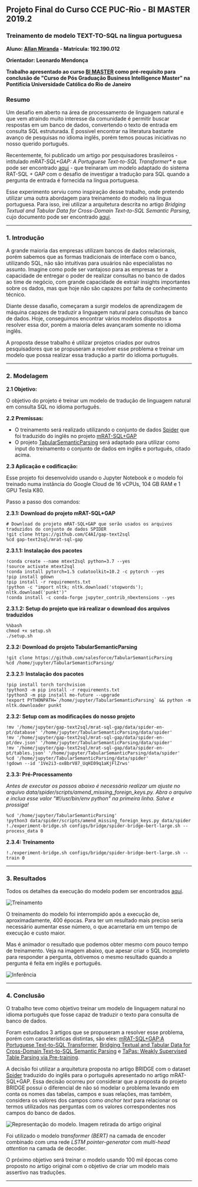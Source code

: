 ## Projeto Final do Curso CCE PUC-Rio - BI MASTER 2019.2

### Treinamento de modelo TEXT-TO-SQL na língua portuguesa

**Aluno: [Allan Miranda](https://github.com/allangxg) - Matrícula: 192.190.012**

**Orientador: Leonardo Mendonça**

**Trabalho apresentado ao curso [BI MASTER](https://ica.puc-rio.ai/es/bi-master-es/) como pré-requisito para conclusão de "Curso de Pós Graduação Business Intelligence Master" na Pontifícia Universidade Católica do Rio de Janeiro**


### **Resumo**

Um desafio em aberto na área de processamento de linguagem natural e que vem atraindo muito interesse da comunidade é permitir buscar respostas em um banco de dados, convertendo o texto de entrada em consulta SQL estruturada. É possível encontrar na literatura bastante avanço de pesquisas no idioma inglês, porém temos poucas iniciativas no nosso querido português.

Recentemente, foi publicado um artigo por pesquisadores brasileiros - intitulado _mRAT-SQL+GAP: A Portuguese Text-to-SQL Transformer*_ e que pode ser encontrado [aqui](https://arxiv.org/abs/2110.03546) - que treinaram um modelo adaptado do sistema RAT-SQL + GAP com o desafio de investigar a tradução para SQL quando a pergunta de entrada é fornecida na língua portuguesa.

Esse experimento serviu como inspiração desse trabalho, onde pretendo utilizar uma outra abordagem para treinamento do modelo na língua portuguesa. Para isso, irei utilizar a arquitetura descrita no artigo _Bridging Textual and Tabular Data for Cross-Domain Text-to-SQL Semantic Parsing_, cujo documento pode ser encontrado [aqui](https://arxiv.org/abs/2012.12627).

---
### **1. Introdução**

A grande maioria das empresas utilizam bancos de dados relacionais, porém sabemos que as formas tradicionais de interface com o banco, utilizando SQL, não são intuitivas para usuários não especialistas no assunto. Imagine como pode ser vantajoso para as empresas ter a capacidade de entregar o poder de realizar consultas no banco de dados ao time de negócio, com grande capacidade de extrair insights importantes sobre os dados, mas que hoje não são capazes por falta de conhecimento técnico.

Diante desse dasafio, começaram a surgir modelos de aprendizagem de máquina capazes de traduzir a linguagem natural para consultas de banco de dados. Hoje, conseguimos encontrar vários modelos dispostos a resolver essa dor, porém a maioria deles avançaram somente no idioma inglês. 

A proposta desse trabalho é utilizar projetos criados por outros pesquisadores que se propuseram a resolver esse problema e treinar um modelo que possa realizar essa tradução a partir do idioma português.

---
### **2. Modelagem**


**2.1 Objetivo:**

O objetivo do projeto é treinar um modelo de tradução de linguagem natural em consulta SQL no idioma português.



**2.2 Premissas:**


- O treinamento será realizado utilizando o conjunto de dados [Spider](https://arxiv.org/abs/1809.08887) que foi traduzido do inglês no projeto [mRAT-SQL+GAP](https://github.com/C4AI/gap-text2sql)
- O projeto [TabularSemanticParsing](https://github.com/salesforce/TabularSemanticParsing) será adaptado para utilizar como input do treinamento o conjunto de dados em inglês e português, citado acima.



**2.3 Aplicação e codificação:**


Esse projeto foi desenvolvido usando o Jupyter Notebook e o modelo foi treinado numa instância do Google Cloud de 16 vCPUs, 104 GB RAM e 1 GPU Tesla K80.

Passo a passo dos comandos:

**2.3.1: Download do projeto mRAT-SQL+GAP**


    # Download do projeto mRAT-SQL+GAP que serão usados os arquivos traduzidos do conjunto de dados SPIDER
    !git clone https://github.com/C4AI/gap-text2sql
    %cd gap-text2sql/mrat-sql-gap

**2.3.1.1: Instalação dos pacotes**

    !conda create --name mtext2sql python=3.7 --yes
    !source activate mtext2sql
    !conda install pytorch=1.5 cudatoolkit=10.2 -c pytorch --yes
    !pip install gdown
    !pip install -r requirements.txt
    !python -c "import nltk; nltk.download('stopwords'); nltk.download('punkt')"
    !conda install -c conda-forge jupyter_contrib_nbextensions --yes

**2.3.1.2: Setup do projeto que irá realizar o download dos arquivos traduzidos**

    %%bash
    chmod +x setup.sh
    ./setup.sh

**2.3.2: Download do projeto TabularSemanticParsing**

    !git clone https://github.com/salesforce/TabularSemanticParsing
    %cd /home/jupyter/TabularSemanticParsing/

**2.3.2.1: Instalação dos pacotes**

    !pip install torch torchvision
    !python3 -m pip install -r requirements.txt
    !python3 -m pip install mo-future --upgrade
    !export PYTHONPATH=`/home/jupyter/TabularSemanticParsing` && python -m nltk.downloader punkt

**2.3.2: Setup com as modificações do nosso projeto**

    !mv '/home/jupyter/gap-text2sql/mrat-sql-gap/data/spider-en-pt/database' '/home/jupyter/TabularSemanticParsing/data/spider'
    !mv '/home/jupyter/gap-text2sql/mrat-sql-gap/data/spider-en-pt/dev.json' '/home/jupyter/TabularSemanticParsing/data/spider'
    !mv '/home/jupyter/gap-text2sql/mrat-sql-gap/data/spider-en-pt/tables.json' '/home/jupyter/TabularSemanticParsing/data/spider'
    %cd '/home/jupyter/TabularSemanticParsing/data/spider'
    !gdown --id '1Ve2i3-oxBbrV87_UqHI09q1aKjFlZrws'

**2.3.3: Pré-Processamento**

_Antes de executar os passos abaixo é necessário realizar um ajuste no arquivo data/spider/scripts/amend_missing_foreign_keys.py. Abra o arquivo e inclua esse valor "#!/usr/bin/env python" na primeira linha. Salve e prossiga!_

    %cd '/home/jupyter/TabularSemanticParsing'
    !python3 data/spider/scripts/amend_missing_foreign_keys.py data/spider
    !./experiment-bridge.sh configs/bridge/spider-bridge-bert-large.sh --process_data 0

**2.3.4: Treinamento**

    !./experiment-bridge.sh configs/bridge/spider-bridge-bert-large.sh --train 0

---

### **3. Resultados**

Todos os detalhes da execução do modelo podem ser encontrados [aqui](https://wandb.ai/allangxg/smore-spider-group--final).

![Treinamento](https://github.com/allangxg/nl2sql/blob/main/treinamento.png)

O treinamento do modelo foi interrompido após a execução de, aproximadamente, 400 épocas. Para ter um resultado mais preciso seria necessário aumentar esse número, o que acarretaria em um tempo de execução e custo maior.

Mas é animador o resultado que podemos obter mesmo com pouco tempo de treinamento. Veja na imagem abaixo, que apesar criar o SQL incompleto para responder a pergunta, obtivemos o mesmo resultado quando a pergunta é feita em inglês e português.

![Inferência](https://github.com/allangxg/nl2sql/blob/main/inferencia.png)

---

### **4. Conclusão**

O trabalho teve como objetivo treinar um modelo de linguagem natural no idioma português que fosse capaz de traduzir o texto para consulta de banco de dados.

Foram estudados 3 artigos que se propuseram a resolver esse problema, porém com características distintas, são eles: [mRAT-SQL+GAP:A Portuguese Text-to-SQL Transformer](https://arxiv.org/abs/2110.03546), [Bridging Textual and Tabular Data for Cross-Domain Text-to-SQL Semantic Parsing](https://arxiv.org/abs/2012.12627) e [TaPas: Weakly Supervised Table Parsing via Pre-training](https://aclanthology.org/2020.acl-main.398/).

A decisão foi utilizar a arquitetura proposta no artigo BRIDGE com o dataset [Spider](https://yale-lily.github.io/spider) traduzido do inglês para o português apresentado no artigo mRAT-SQL+GAP. Essa decisão ocorreu por considerar que a proposta do projeto BRIDGE possui o diferencial de não só modelar o problema levando em conta os nomes das tabelas, campos e suas relações, mas também, considera os valores dos campos como _anchor text_ para relacionar os termos utilizados nas perguntas com os valores correspondentes nos campos do banco de dados.

![Representação do modelo. Imagem retirada do artigo original](https://github.com/allangxg/nl2sql/blob/main/arquitetura.png)

Foi utilizado o modelo _transformer (BERT)_ na camada de encoder combinado com uma rede _LSTM pointer-generator_ com _multi-head attention_ na camada de decoder.

O próximo objetivo será treinar o modelo usando 100 mil épocas como proposto no artigo original com o objetivo de criar um modelo mais assertivo nas traduções.

---
